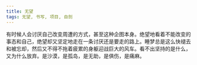 ```yaml
---
title: 无望
tags: 无望, 书写, 项目, 自剖
---
```



有时候人会讨厌自己改变周遭的方式，甚至这种企图本身。绝望地看着不能改变的事态和自己，绝望却又坚定地走在一条讨厌还是要走的路上。睡梦总是这么快褪去和被忘却，然后又不得不拖着疲累的身躯迎战巨大的风车。看不出坚持的是什么，又为什么放弃。是沙漠，是孤岛，是无助，是俱伤，是痛麻。

